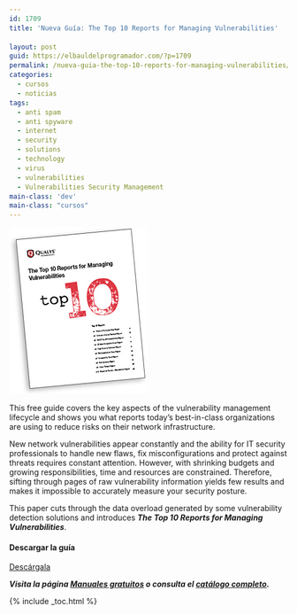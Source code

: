 ```yaml
---
id: 1709
title: 'Nueva Guía: The Top 10 Reports for Managing Vulnerabilities'

layout: post
guid: https://elbauldelprogramador.com/?p=1709
permalink: /nueva-guia-the-top-10-reports-for-managing-vulnerabilities/
categories:
  - cursos
  - noticias
tags:
  - anti spam
  - anti spyware
  - internet
  - security
  - solutions
  - technology
  - virus
  - vulnerabilities
  - Vulnerabilities Security Management
main-class: 'dev'
main-class: "cursos"
---
```

[<img class="alignleft size-full wp-image-1708" alt="The Top 10 Reports for Managing Vulnerabilities" src="/assets/img/2013/07/The-Top-10-Reports-for-Managing-Vulnerabilities.jpg" width="250" height="301" />][1]

This free guide covers the key aspects of the vulnerability management lifecycle and shows you what reports today&#8217;s best-in-class organizations are using to reduce risks on their network infrastructure.

New network vulnerabilities appear constantly and the ability for IT security professionals to handle new flaws, fix misconfigurations and protect against threats requires constant attention. However, with shrinking budgets and growing responsibilities, time and resources are constrained. Therefore, sifting through pages of raw vulnerability information yields few results and makes it impossible to accurately measure your security posture.

This paper cuts through the data overload generated by some vulnerability detection solutions and introduces ***The Top 10 Reports for Managing Vulnerabilities***.

#### Descargar la guía

<div class="button-post">
  <a href="http://elbauldelprogramador.tradepub.com/c/pubRD.mpl?sr=oc&_t=oc:&pc=w_qa31" target="_blank" class="wi-button style-3">Descárgala<i class="icon-download icon-2x"></i></a>
</div>

***Visita la página [Manuales gratuitos][2] o consulta el [catálogo completo][3].*** 



 [1]: http://elbauldelprogramador.tradepub.com/c/pubRD.mpl?sr=oc&_t=oc:&pc=w_qa31/prgm.cgi
 [2]: /manuales-gratuitos/
 [3]: http://elbauldelprogramador.tradepub.com/category/information-technology/1207/ "Catálogo completo de Guías gratuítas "

{% include _toc.html %}

